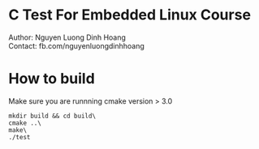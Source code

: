 # C Test For Embedded Linux Course

Author: Nguyen Luong Dinh Hoang\
Contact: fb.com/nguyenluongdinhhoang

# How to build

Make sure you are runnning cmake version > 3.0

```
mkdir build && cd build\
cmake ..\
make\
./test
```
